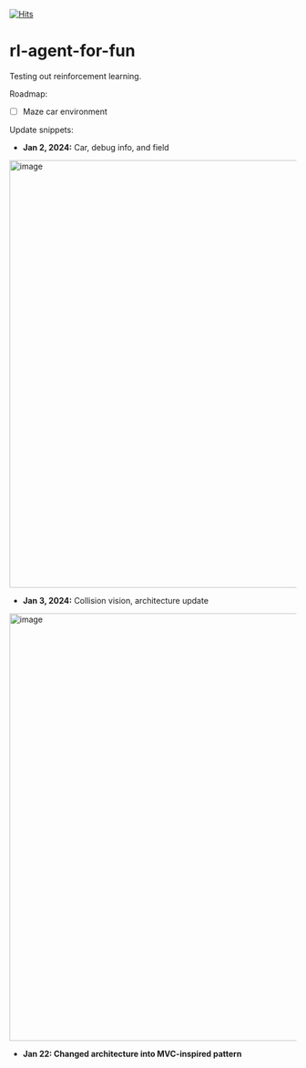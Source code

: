 [![Hits](https://hits.seeyoufarm.com/api/count/incr/badge.svg?url=https%3A%2F%2Fgithub.com%2Fcastilloglenn%2Frl-agent-for-fun&count_bg=%230082CE&title_bg=%23555555&icon=myspace.svg&icon_color=%23E7E7E7&title=Visits&edge_flat=false)](https://hits.seeyoufarm.com)

# rl-agent-for-fun
Testing out reinforcement learning.

Roadmap:

- [ ] Maze car environment


Update snippets:
- **Jan 2, 2024:** Car, debug info, and field
<img width="750" alt="image" src="https://github.com/castilloglenn/rl-agent-for-fun/assets/55197203/860b776a-636f-449a-ba8d-8d565d8e018f">

- **Jan 3, 2024:** Collision vision, architecture update
<img width="750" alt="image" src="https://github.com/castilloglenn/rl-agent-for-fun/assets/55197203/1c55ef2d-0c49-48bb-8ce5-914787dab671">

- **Jan 22: Changed architecture into MVC-inspired pattern**
